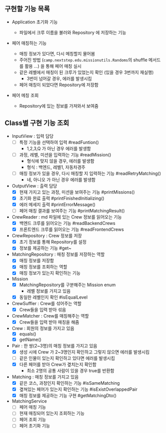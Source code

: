## 구현할 기능 목록

- Application 초기화 기능
  - 파일에서 크루 이름을 불러와 Repository 에 저장하는 기능

- 페어 매칭하는 기능
  - 매칭 정보가 있다면, 다시 메칭할지 물어봄
  - 주어진 방법 (`camp.nextstep.edu.missionutils.Randoms`의 shuffle 메서드를 활용 ...) 을 통해 페어 매칭 실시
  - 같은 레벨에서 매칭이 된 크루가 있었는지 확인 (있을 경우 3번까지 재실행)
    - 3번이 넘어갈 경우, 에러를 발생시킴
  - 페어 매칭이 되었다면 Repository에 저장함

- 페어 메칭 조회
  - Repository에 있는 정보를 가져와서 보여줌


## Class별 구현 기능 조회

- InputView : 입력 담당
  - [ ] 특정 기능을 선택하여 입력 #readFuntion()
    - 1,2,3,Q 가 아닌 경우 에러를 발생함
  - [ ] 과정, 레벨, 미션을 입력하는 기능 #readMission()
    - 형식에 맞지 않을 경우, 에러를 발생함
    - 형식 : 백엔드, 레벨1, 자동차경주
  - [ ] 매칭 정보가 있을 경우, 다시 매칭할 지 입력하는 기능 #readRetryMatching()
    - 네, 아니오 가 아닌 경우 에러를 발생함
  
- OutputView : 출력 담당
  - [x] 현재 가지고 있는 과정, 미션을 보여주는 기능 #printMissions()
  - [x] 초기화 완료 출력 #printFinishedInitializing()
  - [x] 에러 메세지 출력 #printErrorMessage()
  - [ ] 페어 매칭 결과를 보여주는 기능 #printMatchingResult()

- CrewReader : md 파일에 있는 Crew 정보를 읽어오는 기능
  - [x] 백엔드 크루를 읽어오는 기능 #readBackendCrews
  - [x] 프론트엔드 크루를 읽어오는 기능 #readFrontendCrews

- CrewRepository : Crew 정보를 저장
  - [x] 초기 정보를 통해 Repository를 설정
  - [x] 정보를 제공하는 기능 #get~

- MatchingRepository : 매칭 정보를 저장하는 역할
  - [x] 매칭 정보를 저장함
  - [x] 매칭 정보를 조회하는 역할
  - [x] 매칭 정보가 있는지 확인하는 기능

- Mission 
  - [x] MatchingRepository를 구분해주는 Mission enum 
    - 레벨 정보를 가지고 있음
  - [x] 동일한 레벨인지 확인 #isEqualLevel

- CrewSuffler : Crew를 섞어주는 역할
  - [x] Crew들을 입력 받아 섞음

- CrewMatcher : Crew를 매칭해주는 역할
  - [x] Crew들을 입력 받아 매칭을 해줌

- Crew : 회원의 정보를 가지고 있음
  - [x] equals()
  - [x] getName()

- Pair : 한 쌍(2~3명)의 매칭 정보를 가지고 있음
  - [x] 생성 시에 Crew 가 2~3명인지 확인하고 그렇지 않으면 에러를 발생시킴
  - [ ] 같은 인물이 있는지 확인하고 있다면 에러를 발생시킴
  - [x] 다른 페어를 받아 Crew가 곂치는지 확인함
    - 최소 2명의 공통 사람이 있을 경우 true를 반환함

- Matching : 매칭 정보를 가지고 있음
  - [x] 같은 코스, 과정인지 확인하는 기능 #isSameMatching
  - [x] 곂쳐있는 페어가 있는지 확인하는 기능 #isExistOverlappedPair
  - [x] 매칭 정보를 제공하는 기능 구현 #getMatchingDto()

- MatchingService
  - [ ] 페어 매칭 기능
  - [ ] 현재 매칭되어 있는지 조회하는 기능
  - [ ] 페어 조회 기능
  - [ ] 페어 초기화 기능